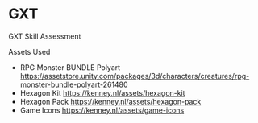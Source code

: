 # GXT
 GXT Skill Assessment

Assets Used
- RPG Monster BUNDLE Polyart https://assetstore.unity.com/packages/3d/characters/creatures/rpg-monster-bundle-polyart-261480
- Hexagon Kit https://kenney.nl/assets/hexagon-kit
- Hexagon Pack https://kenney.nl/assets/hexagon-pack
- Game Icons https://kenney.nl/assets/game-icons
